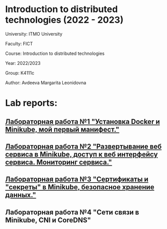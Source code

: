 # Introduction to distributed technologies (2022 - 2023)

University: ITMO University

Faculty: FICT

Course: Introduction to distributed technologies

Year: 2022/2023

Group: K4111с

Author: Avdeeva Margarita Leonidovna

# Lab reports:

## [Лабораторная работа №1 "Установка Docker и Minikube, мой первый манифест."](labs/lab1/report.md)
## [Лабораторная работа №2 "Развертывание веб сервиса в Minikube, доступ к веб интерфейсу сервиса. Мониторинг сервиса."](labs/lab2/report.md)
## [Лабораторная работа №3 "Сертификаты и "секреты" в Minikube, безопасное хранение данных."](labs/lab3/report.md)
## Лабораторная работа №4 "Сети связи в Minikube, CNI и CoreDNS"
